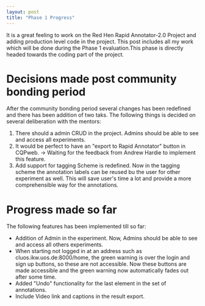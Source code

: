 ```yaml
---
layout: post
title: "Phase 1 Progress"
---
```


It is a great feeling to work on the Red Hen Rapid Annotator-2.0 Project and adding production level code in the project. This post includes all my work which will be done during the Phase 1 evaluation.This phase is directly headed towards the coding part of the project.

# [](#header-1)Decisions made post community bonding period

After the community bonding period several changes has been redefined and there has been addition of two taks. The following things is decided on several deliberation with the mentors:
1. There should a admin CRUD in the project. Admins should be able to see and access all experiments.
2. It would be perfect to have an "export to Rapid Annotator" button in CQPweb. -&gt; Waiting for the feedback from Andrew Hardie to implement this feature.
3. Add support for tagging Scheme is redefined. Now in the tagging scheme the annotation labels can be reused bu the user for other experiment as well. This will save user's time a lot and provide a more comprehensible way for the annotations.


# [](#header-2) Progress made so far

The following features has been implemented till so far:

* Addition of Admin in the experiment. Now, Admins should be able to see and access all others experiments.
* When starting not logged in at an address such as cluos.ikw.uos.de:8000/home, the green warning is over the login and sign up buttons, so these are not accessible. Now these buttons are made accessible and the green warning now automatically fades out after some time.
* Added "Undo" functionality for the last element in the set of annotations.
* Include Video link and captions in the result export.  
